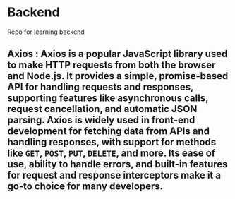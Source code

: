 # Backend
Repo for learning backend 

## Axios  :  **Axios** is a popular JavaScript library used to make HTTP requests from both the browser and Node.js. It provides a simple, promise-based API for handling requests and responses, supporting features like asynchronous calls, request cancellation, and automatic JSON parsing. Axios is widely used in front-end development for fetching data from APIs and handling responses, with support for methods like `GET`, `POST`, `PUT`, `DELETE`, and more. Its ease of use, ability to handle errors, and built-in features for request and response interceptors make it a go-to choice for many developers.
